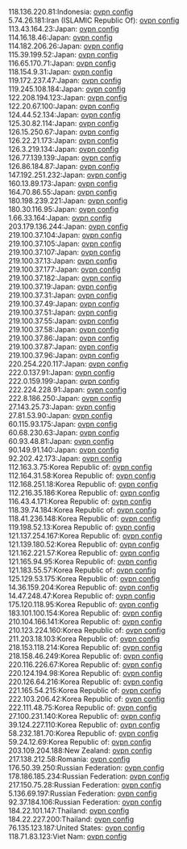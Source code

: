 118.136.220.81:Indonesia: [ovpn config](vpn/118_136_220_81.ovpn)  
5.74.26.181:Iran (ISLAMIC Republic Of): [ovpn config](vpn/5_74_26_181.ovpn)  
113.43.164.23:Japan: [ovpn config](vpn/113_43_164_23.ovpn)  
114.16.18.46:Japan: [ovpn config](vpn/114_16_18_46.ovpn)  
114.182.206.26:Japan: [ovpn config](vpn/114_182_206_26.ovpn)  
115.39.199.52:Japan: [ovpn config](vpn/115_39_199_52.ovpn)  
116.65.170.71:Japan: [ovpn config](vpn/116_65_170_71.ovpn)  
118.154.9.31:Japan: [ovpn config](vpn/118_154_9_31.ovpn)  
119.172.237.47:Japan: [ovpn config](vpn/119_172_237_47.ovpn)  
119.245.108.184:Japan: [ovpn config](vpn/119_245_108_184.ovpn)  
122.208.194.123:Japan: [ovpn config](vpn/122_208_194_123.ovpn)  
122.20.67.100:Japan: [ovpn config](vpn/122_20_67_100.ovpn)  
124.44.52.134:Japan: [ovpn config](vpn/124_44_52_134.ovpn)  
125.30.82.114:Japan: [ovpn config](vpn/125_30_82_114.ovpn)  
126.15.250.67:Japan: [ovpn config](vpn/126_15_250_67.ovpn)  
126.22.21.173:Japan: [ovpn config](vpn/126_22_21_173.ovpn)  
126.3.219.134:Japan: [ovpn config](vpn/126_3_219_134.ovpn)  
126.77.139.139:Japan: [ovpn config](vpn/126_77_139_139.ovpn)  
126.86.184.87:Japan: [ovpn config](vpn/126_86_184_87.ovpn)  
147.192.251.232:Japan: [ovpn config](vpn/147_192_251_232.ovpn)  
160.13.89.173:Japan: [ovpn config](vpn/160_13_89_173.ovpn)  
164.70.86.55:Japan: [ovpn config](vpn/164_70_86_55.ovpn)  
180.198.239.221:Japan: [ovpn config](vpn/180_198_239_221.ovpn)  
180.30.116.95:Japan: [ovpn config](vpn/180_30_116_95.ovpn)  
1.66.33.164:Japan: [ovpn config](vpn/1_66_33_164.ovpn)  
203.179.136.244:Japan: [ovpn config](vpn/203_179_136_244.ovpn)  
219.100.37.104:Japan: [ovpn config](vpn/219_100_37_104.ovpn)  
219.100.37.105:Japan: [ovpn config](vpn/219_100_37_105.ovpn)  
219.100.37.107:Japan: [ovpn config](vpn/219_100_37_107.ovpn)  
219.100.37.13:Japan: [ovpn config](vpn/219_100_37_13.ovpn)  
219.100.37.177:Japan: [ovpn config](vpn/219_100_37_177.ovpn)  
219.100.37.182:Japan: [ovpn config](vpn/219_100_37_182.ovpn)  
219.100.37.19:Japan: [ovpn config](vpn/219_100_37_19.ovpn)  
219.100.37.31:Japan: [ovpn config](vpn/219_100_37_31.ovpn)  
219.100.37.49:Japan: [ovpn config](vpn/219_100_37_49.ovpn)  
219.100.37.51:Japan: [ovpn config](vpn/219_100_37_51.ovpn)  
219.100.37.55:Japan: [ovpn config](vpn/219_100_37_55.ovpn)  
219.100.37.58:Japan: [ovpn config](vpn/219_100_37_58.ovpn)  
219.100.37.86:Japan: [ovpn config](vpn/219_100_37_86.ovpn)  
219.100.37.87:Japan: [ovpn config](vpn/219_100_37_87.ovpn)  
219.100.37.96:Japan: [ovpn config](vpn/219_100_37_96.ovpn)  
220.254.220.117:Japan: [ovpn config](vpn/220_254_220_117.ovpn)  
222.0.137.91:Japan: [ovpn config](vpn/222_0_137_91.ovpn)  
222.0.159.199:Japan: [ovpn config](vpn/222_0_159_199.ovpn)  
222.224.228.91:Japan: [ovpn config](vpn/222_224_228_91.ovpn)  
222.8.186.250:Japan: [ovpn config](vpn/222_8_186_250.ovpn)  
27.143.25.73:Japan: [ovpn config](vpn/27_143_25_73.ovpn)  
27.81.53.90:Japan: [ovpn config](vpn/27_81_53_90.ovpn)  
60.115.93.175:Japan: [ovpn config](vpn/60_115_93_175.ovpn)  
60.68.230.63:Japan: [ovpn config](vpn/60_68_230_63.ovpn)  
60.93.48.81:Japan: [ovpn config](vpn/60_93_48_81.ovpn)  
90.149.91.140:Japan: [ovpn config](vpn/90_149_91_140.ovpn)  
92.202.42.173:Japan: [ovpn config](vpn/92_202_42_173.ovpn)  
112.163.3.75:Korea Republic of: [ovpn config](vpn/112_163_3_75.ovpn)  
112.164.31.58:Korea Republic of: [ovpn config](vpn/112_164_31_58.ovpn)  
112.168.251.18:Korea Republic of: [ovpn config](vpn/112_168_251_18.ovpn)  
112.216.35.186:Korea Republic of: [ovpn config](vpn/112_216_35_186.ovpn)  
116.43.4.171:Korea Republic of: [ovpn config](vpn/116_43_4_171.ovpn)  
118.39.74.184:Korea Republic of: [ovpn config](vpn/118_39_74_184.ovpn)  
118.41.236.148:Korea Republic of: [ovpn config](vpn/118_41_236_148.ovpn)  
119.198.52.13:Korea Republic of: [ovpn config](vpn/119_198_52_13.ovpn)  
121.137.254.167:Korea Republic of: [ovpn config](vpn/121_137_254_167.ovpn)  
121.139.180.52:Korea Republic of: [ovpn config](vpn/121_139_180_52.ovpn)  
121.162.221.57:Korea Republic of: [ovpn config](vpn/121_162_221_57.ovpn)  
121.165.94.95:Korea Republic of: [ovpn config](vpn/121_165_94_95.ovpn)  
121.183.55.57:Korea Republic of: [ovpn config](vpn/121_183_55_57.ovpn)  
125.129.53.175:Korea Republic of: [ovpn config](vpn/125_129_53_175.ovpn)  
14.36.159.204:Korea Republic of: [ovpn config](vpn/14_36_159_204.ovpn)  
14.47.248.47:Korea Republic of: [ovpn config](vpn/14_47_248_47.ovpn)  
175.120.118.95:Korea Republic of: [ovpn config](vpn/175_120_118_95.ovpn)  
183.101.100.154:Korea Republic of: [ovpn config](vpn/183_101_100_154.ovpn)  
210.104.166.141:Korea Republic of: [ovpn config](vpn/210_104_166_141.ovpn)  
210.123.224.160:Korea Republic of: [ovpn config](vpn/210_123_224_160.ovpn)  
211.203.18.103:Korea Republic of: [ovpn config](vpn/211_203_18_103.ovpn)  
218.153.118.214:Korea Republic of: [ovpn config](vpn/218_153_118_214.ovpn)  
218.158.46.249:Korea Republic of: [ovpn config](vpn/218_158_46_249.ovpn)  
220.116.226.67:Korea Republic of: [ovpn config](vpn/220_116_226_67.ovpn)  
220.124.194.98:Korea Republic of: [ovpn config](vpn/220_124_194_98.ovpn)  
220.126.64.216:Korea Republic of: [ovpn config](vpn/220_126_64_216.ovpn)  
221.165.54.215:Korea Republic of: [ovpn config](vpn/221_165_54_215.ovpn)  
222.103.206.42:Korea Republic of: [ovpn config](vpn/222_103_206_42.ovpn)  
222.111.48.75:Korea Republic of: [ovpn config](vpn/222_111_48_75.ovpn)  
27.100.231.140:Korea Republic of: [ovpn config](vpn/27_100_231_140.ovpn)  
39.124.227.110:Korea Republic of: [ovpn config](vpn/39_124_227_110.ovpn)  
58.232.181.70:Korea Republic of: [ovpn config](vpn/58_232_181_70.ovpn)  
59.24.12.69:Korea Republic of: [ovpn config](vpn/59_24_12_69.ovpn)  
203.109.204.188:New Zealand: [ovpn config](vpn/203_109_204_188.ovpn)  
217.138.212.58:Romania: [ovpn config](vpn/217_138_212_58.ovpn)  
176.50.39.250:Russian Federation: [ovpn config](vpn/176_50_39_250.ovpn)  
178.186.185.234:Russian Federation: [ovpn config](vpn/178_186_185_234.ovpn)  
217.150.75.28:Russian Federation: [ovpn config](vpn/217_150_75_28.ovpn)  
5.136.69.197:Russian Federation: [ovpn config](vpn/5_136_69_197.ovpn)  
92.37.184.106:Russian Federation: [ovpn config](vpn/92_37_184_106.ovpn)  
184.22.101.147:Thailand: [ovpn config](vpn/184_22_101_147.ovpn)  
184.22.227.200:Thailand: [ovpn config](vpn/184_22_227_200.ovpn)  
76.135.123.187:United States: [ovpn config](vpn/76_135_123_187.ovpn)  
118.71.83.123:Viet Nam: [ovpn config](vpn/118_71_83_123.ovpn)  
